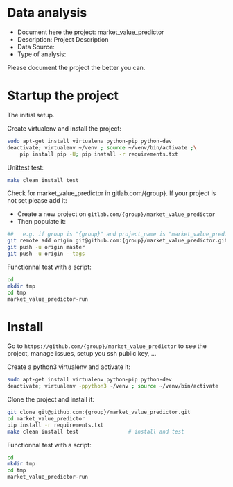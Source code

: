 # Data analysis
- Document here the project: market_value_predictor
- Description: Project Description
- Data Source:
- Type of analysis:

Please document the project the better you can.

# Startup the project

The initial setup.

Create virtualenv and install the project:
```bash
sudo apt-get install virtualenv python-pip python-dev
deactivate; virtualenv ~/venv ; source ~/venv/bin/activate ;\
    pip install pip -U; pip install -r requirements.txt
```

Unittest test:
```bash
make clean install test
```

Check for market_value_predictor in gitlab.com/{group}.
If your project is not set please add it:

- Create a new project on `gitlab.com/{group}/market_value_predictor`
- Then populate it:

```bash
##   e.g. if group is "{group}" and project_name is "market_value_predictor"
git remote add origin git@github.com:{group}/market_value_predictor.git
git push -u origin master
git push -u origin --tags
```

Functionnal test with a script:

```bash
cd
mkdir tmp
cd tmp
market_value_predictor-run
```

# Install

Go to `https://github.com/{group}/market_value_predictor` to see the project, manage issues,
setup you ssh public key, ...

Create a python3 virtualenv and activate it:

```bash
sudo apt-get install virtualenv python-pip python-dev
deactivate; virtualenv -ppython3 ~/venv ; source ~/venv/bin/activate
```

Clone the project and install it:

```bash
git clone git@github.com:{group}/market_value_predictor.git
cd market_value_predictor
pip install -r requirements.txt
make clean install test                # install and test
```
Functionnal test with a script:

```bash
cd
mkdir tmp
cd tmp
market_value_predictor-run
```
